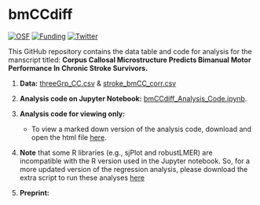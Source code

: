 # bmCCdiff
[![OSF](https://img.shields.io/badge/DOI-10.17605/osf.io/7J9xe-yellowgreen)](https://osf.io/7j9xe/)
[![Funding](https://img.shields.io/badge/NIH-F31HD098796-blue)](https://grantome.com/grant/NIH/F31-HD098796-01)
[![Twitter](https://img.shields.io/twitter/url/https/twitter.com/rinivarg.svg?style=social&label=@rinivarg)](https://twitter.com/rinivarg)

This GitHub repository contains the data table and code for analysis for the manscript titled: **Corpus Callosal Microstructure Predicts Bimanual Motor Performance In Chronic Stroke Survivors.**

1) **Data:** [threeGrp_CC.csv](https://github.com/rinivarg/bmCCdiff/blob/main/data/1_threeGrp_CC.csv) & [stroke_bmCC_corr.csv](https://github.com/rinivarg/bmCCdiff/blob/main/data/2_stroke_bmCC_corr.csv)

2) **Analysis code on Jupyter Notebook:** [bmCCdiff_Analysis_Code.ipynb](https://github.com/rinivarg/bmCCdiff/blob/main/bmCCdiff-FINAL.ipynb). 

3) **Analysis code for viewing only:** 
    - To view a marked down version of the analysis code, download and open the html file [here](https://github.com/rinivarg/bmCCdiff/blob/main/bmCCdiff-FINAL.html).

4) **Note** that some R libraries (e.g., sjPlot and robustLMER) are incompatible with the R version used in the Jupyter notebook. So, for a more updated version of the regression analysis, please download the extra script to run these analyses [here](https://github.com/rinivarg/bmCCdiff/blob/main/sjPlot_tables_figs_v2.R)
4) **Preprint:** 
